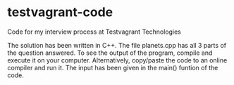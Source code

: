 # testvagrant-code
Code for my interview process at Testvagrant Technologies

The solution has been written in C++.
The file planets.cpp has all 3 parts of the question answered.
To see the output of the program, compile and execute it on your computer. Alternatively, copy/paste the code to an online compiler and run it.
The input has been given in the main() funtion of the code.
